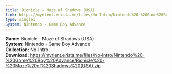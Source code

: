 ```yaml
---
title: Bionicle - Maze of Shadows (USA)
link: https://myrient.erista.me/files/No-Intro/Nintendo%20-%20Game%20Boy%20Advance/Bionicle%20-%20Maze%20of%20Shadows%20(USA).zip
type: single1
System: Nintendo - Game Boy Advance
---
```

<b>Game:</b> Bionicle - Maze of Shadows (USA)<br>
<b>System:</b> Nintendo - Game Boy Advance<br>
<b>Collection:</b> No-Intro<br>
<b>Download:</b> https://myrient.erista.me/files/No-Intro/Nintendo%20-%20Game%20Boy%20Advance/Bionicle%20-%20Maze%20of%20Shadows%20(USA).zip